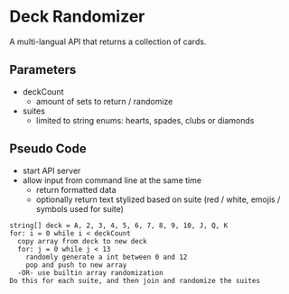 # Deck Randomizer

A multi-langual API that returns a collection of cards.

## Parameters

- deckCount
  - amount of sets to return / randomize
- suites
  - limited to string enums: hearts, spades, clubs or diamonds

## Pseudo Code

- start API server
- allow input from command line at the same time
  - return formatted data
  - optionally return text stylized based on suite (red / white, emojis / symbols used for suite)

```pseudo
string[] deck = A, 2, 3, 4, 5, 6, 7, 8, 9, 10, J, Q, K
for: i = 0 while i < deckCount
  copy array from deck to new deck
  for: j = 0 while j < 13
    randomly generate a int between 0 and 12
    pop and push to new array
  -OR- use builtin array randomization
Do this for each suite, and then join and randomize the suites
```
